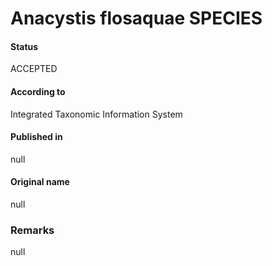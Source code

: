 # Anacystis flosaquae SPECIES

#### Status
ACCEPTED

#### According to
Integrated Taxonomic Information System

#### Published in
null

#### Original name
null

### Remarks
null